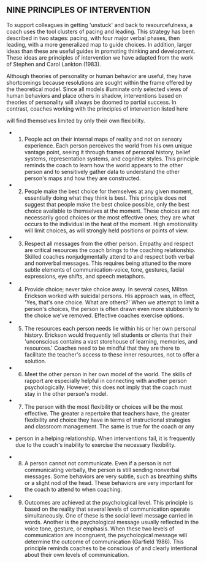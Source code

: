 ## NINE PRINCIPLES OF INTERVENTION

To support colleagues in getting 'unstuck' and back to resourcefulness, a coach uses the tool clusters of pacing and leading. This strategy has been described in two stages: pacing, with four major verbal phases, then leading, with a more generalized map to guide choices. In addition, larger ideas than these are useful guides in promoting thinking and development. These ideas are principles of intervention we have adapted from the work of Stephen and Carol Lankton (1983).

Although theories of personality or human behavior are useful, they have shortcomings because resolutions are sought within the frame offered by the theoretical model. Since all models illuminate only selected views of human behaviors and place others in shadow, interventions based on theories of personality will always be doomed to partial success. In contrast, coaches working with the principles of intervention listed here

will find themselves limited by only their own flexibility.

- 1.  People act on their internal maps of reality and not on sensory experience. Each person perceives the world from his own unique vantage point, seeing it through frames of personal history, belief systems, representation systems, and cognitive styles. This principle reminds the coach to learn how the world appears to the other person and to sensitively gather data to understand the other person's maps and how they are constructed.
- 2.  People make the best choice for themselves at any given moment, essentially doing what they think is best. This principle does not suggest that people make the best choice possible, only the best choice available to themselves at the moment. These choices are not necessarily good choices or the most effective ones; they are what occurs to the individual in the heat of the moment. High emotionality will limit choices, as will strongly held positions or points of view.
- 3.  Respect all messages from the other person. Empathy and respect are critical resources the coach brings to the coaching relationship. Skilled coaches nonjudgmentally attend to and respect both verbal and nonverbal messages. This requires being attuned to the more subtle elements of communication-voice, tone, gestures, facial expressions, eye shifts, and speech metaphors.
- 4.  Provide choice; never take choice away. In several cases, Milton Erickson worked with suicidal persons. His approach was, in effect, 'Yes, that's one choice. What are others?' When we attempt to limit a person's choices, the person is often drawn even more stubbornly to the choice we've removed. Effective coaches exercise options.
- 5.  The resources each person needs lie within his or her own personal history. Erickson would frequently tell students or clients that their 'unconscious contains a vast storehouse of learning, memories, and resources.' Coaches need to be mindful that they are there to facilitate the teacher's access to these inner resources, not to offer a solution.
- 6.  Meet the other person in her own model of the world. The skills of rapport are especially helpful in connecting with another person psychologically. However, this does not imply that the coach must stay in the other person's model.
- 7.  The person with the most flexibility or choices will be the most effective. The greater a repertoire that teachers have, the greater flexibility and choice they have in terms of instructional strategies and classroom management. The same is true for the coach or any

- person in a helping relationship. When interventions fail, it is frequently due to the coach's inability to exercise the necessary flexibility.
- 8.  A person cannot not communicate. Even if a person is not communicating verbally, the person is still sending nonverbal messages. Some behaviors are very subtle, such as breathing shifts or a slight nod of the head. These behaviors are very important for the coach to attend to when coaching.
- 9.  Outcomes are achieved at the psychological level. This principle is based on the reality that several levels of communication operate simultaneously. One of these is the social level message carried in words. Another is the psychological message usually reflected in the voice tone, gesture, or emphasis. When these two levels of communication are incongruent, the psychological message will determine the outcome of communication (Garfield 1986). This principle reminds coaches to be conscious of and clearly intentional about their own levels of communication.